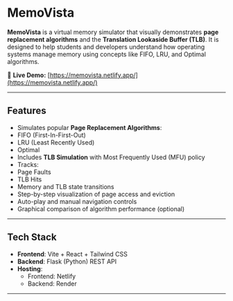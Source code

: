 # MemoVista 

**MemoVista** is a virtual memory simulator that visually demonstrates **page replacement algorithms** and the **Translation Lookaside Buffer (TLB)**. It is designed to help students and developers understand how operating systems manage memory using concepts like FIFO, LRU, and Optimal algorithms.

🔗 **Live Demo:** [https://memovista.netlify.app/](https://memovista.netlify.app/)

---

##  Features

-  Simulates popular **Page Replacement Algorithms**:
  - FIFO (First-In-First-Out)
  - LRU (Least Recently Used)
  - Optimal
-  Includes **TLB Simulation** with Most Frequently Used (MFU) policy
-  Tracks:
  - Page Faults
  - TLB Hits
  - Memory and TLB state transitions
-  Step-by-step visualization of page access and eviction
-  Auto-play and manual navigation controls
-  Graphical comparison of algorithm performance (optional)

---

##  Tech Stack

- **Frontend**: Vite + React + Tailwind CSS
- **Backend**: Flask (Python) REST API
- **Hosting**:
  - Frontend: Netlify
  - Backend: Render

---
